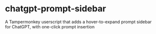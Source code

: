 # chatgpt-prompt-sidebar
A Tampermonkey userscript that adds a hover-to-expand prompt sidebar for ChatGPT, with one-click prompt insertion

